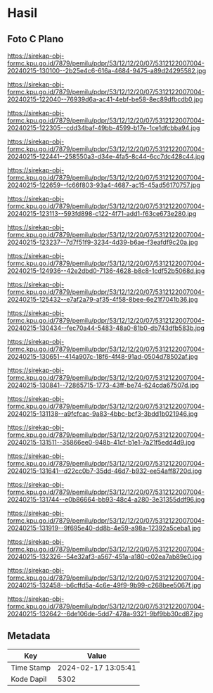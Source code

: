 # Hasil

## Foto C Plano

https://sirekap-obj-formc.kpu.go.id/7879/pemilu/pdpr/53/12/12/20/07/5312122007004-20240215-130100--2b25e4c6-616a-4684-9475-a89d24295582.jpg

https://sirekap-obj-formc.kpu.go.id/7879/pemilu/pdpr/53/12/12/20/07/5312122007004-20240215-122040--76939d6a-ac41-4ebf-be58-8ec89dfbcdb0.jpg

https://sirekap-obj-formc.kpu.go.id/7879/pemilu/pdpr/53/12/12/20/07/5312122007004-20240215-122305--cdd34baf-49bb-4599-b17e-1ce1dfcbba94.jpg

https://sirekap-obj-formc.kpu.go.id/7879/pemilu/pdpr/53/12/12/20/07/5312122007004-20240215-122441--258550a3-d34e-4fa5-8c44-6cc7dc428c44.jpg

https://sirekap-obj-formc.kpu.go.id/7879/pemilu/pdpr/53/12/12/20/07/5312122007004-20240215-122659--fc66f803-93a4-4687-ac15-45ad56170757.jpg

https://sirekap-obj-formc.kpu.go.id/7879/pemilu/pdpr/53/12/12/20/07/5312122007004-20240215-123113--593fd898-c122-4f71-add1-f63ce673e280.jpg

https://sirekap-obj-formc.kpu.go.id/7879/pemilu/pdpr/53/12/12/20/07/5312122007004-20240215-123237--7d7f51f9-3234-4d39-b6ae-f3eafdf9c20a.jpg

https://sirekap-obj-formc.kpu.go.id/7879/pemilu/pdpr/53/12/12/20/07/5312122007004-20240215-124936--42e2dbd0-7136-4628-b8c8-1cdf52b5068d.jpg

https://sirekap-obj-formc.kpu.go.id/7879/pemilu/pdpr/53/12/12/20/07/5312122007004-20240215-125432--e7af2a79-af35-4f58-8bee-6e21f7041b36.jpg

https://sirekap-obj-formc.kpu.go.id/7879/pemilu/pdpr/53/12/12/20/07/5312122007004-20240215-130434--fec70a44-5483-48a0-81b0-db743dfb583b.jpg

https://sirekap-obj-formc.kpu.go.id/7879/pemilu/pdpr/53/12/12/20/07/5312122007004-20240215-130651--414a907c-18f6-4f48-91ad-0504d78502af.jpg

https://sirekap-obj-formc.kpu.go.id/7879/pemilu/pdpr/53/12/12/20/07/5312122007004-20240215-130841--72865715-1773-43ff-be74-624cda67507d.jpg

https://sirekap-obj-formc.kpu.go.id/7879/pemilu/pdpr/53/12/12/20/07/5312122007004-20240215-131138--a9fcfcac-9a83-4bbc-bcf3-3bdd1b021946.jpg

https://sirekap-obj-formc.kpu.go.id/7879/pemilu/pdpr/53/12/12/20/07/5312122007004-20240215-131511--35866ee0-948b-41cf-b1e1-7a21f5edd4d9.jpg

https://sirekap-obj-formc.kpu.go.id/7879/pemilu/pdpr/53/12/12/20/07/5312122007004-20240215-131641--d22cc0b7-35dd-46d7-b932-ee54aff8720d.jpg

https://sirekap-obj-formc.kpu.go.id/7879/pemilu/pdpr/53/12/12/20/07/5312122007004-20240215-131744--e0b86664-bb93-48c4-a280-3e31355ddf96.jpg

https://sirekap-obj-formc.kpu.go.id/7879/pemilu/pdpr/53/12/12/20/07/5312122007004-20240215-131919--9f695e40-dd8b-4e59-a98a-12392a5ceba1.jpg

https://sirekap-obj-formc.kpu.go.id/7879/pemilu/pdpr/53/12/12/20/07/5312122007004-20240215-132326--54e32af3-a567-451a-a180-c02ea7ab89e0.jpg

https://sirekap-obj-formc.kpu.go.id/7879/pemilu/pdpr/53/12/12/20/07/5312122007004-20240215-132458--b6cffd5a-4c6e-49f9-9b99-c268bee5067f.jpg

https://sirekap-obj-formc.kpu.go.id/7879/pemilu/pdpr/53/12/12/20/07/5312122007004-20240215-132642--6de106de-5dd7-478a-9321-9bf9bb30cd87.jpg


## Metadata

| Key        | Value               |
| ---------- | ------------------- |
| Time Stamp | 2024-02-17 13:05:41 |
| Kode Dapil | 5302                |



